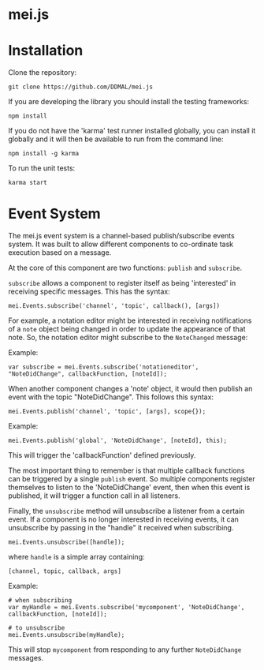 mei.js
======

Installation
============

Clone the repository:

    git clone https://github.com/DDMAL/mei.js

If you are developing the library you should install the testing frameworks:

    npm install

If you do not have the 'karma' test runner installed globally, you can install it globally and it will then be available to run from the command line:

    npm install -g karma

To run the unit tests:

    karma start


Event System
============

The mei.js event system is a channel-based publish/subscribe events system. It was built to allow different components to co-ordinate task execution based on a message.

At the core of this component are two functions: `publish` and `subscribe`.

`subscribe` allows a component to register itself as being 'interested' in receiving specific messages. This has the syntax:

    mei.Events.subscribe('channel', 'topic', callback(), [args])

For example, a notation editor might be interested in receiving notifications of a `note` object being changed in order to update the appearance of that note. So, the notation editor might subscribe to the `NoteChanged` message:

Example:

    var subscribe = mei.Events.subscribe('notationeditor', "NoteDidChange", callbackFunction, [noteId]);

When another component changes a 'note' object, it would then publish an event with the topic "NoteDidChange". This follows this syntax:

    mei.Events.publish('channel', 'topic', [args], scope{});

Example:

    mei.Events.publish('global', 'NoteDidChange', [noteId], this);

This will trigger the 'callbackFunction' defined previously.

The most important thing to remember is that multiple callback functions can be triggered by a single `publish` event. So multiple components register themselves to listen to the 'NoteDidChange' event, then when this event is published, it will trigger a function call in all listeners.

Finally, the `unsubscribe` method will unsubscribe a listener from a certain event. If a component is no longer interested in receiving events, it can unsubscribe by passing in the "handle" it received when subscribing. 

    mei.Events.unsubscribe([handle]);

where `handle` is a simple array containing:

    [channel, topic, callback, args]

Example:

    # when subscribing
    var myHandle = mei.Events.subscribe('mycomponent', 'NoteDidChange', callbackFunction, [noteId]);

    # to unsubscribe
    mei.Events.unsubscribe(myHandle);

This will stop `mycomponent` from responding to any further `NoteDidChange` messages.






